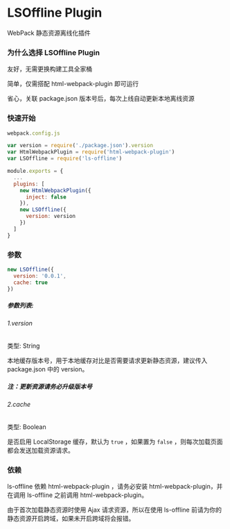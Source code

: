# LSOffline Plugin

WebPack 静态资源离线化插件

### 为什么选择 LSOffline Plugin

友好，无需更换构建工具全家桶

简单，仅需搭配 html-webpack-plugin 即可运行

省心，关联 package.json 版本号后，每次上线自动更新本地离线资源

### 快速开始

```javascript
webpack.config.js

var version = require('./package.json').version
var HtmlWebpackPlugin = require('html-webpack-plugin')
var LSOffline = require('ls-offline')

module.exports = {
  ...
  plugins: [
    new HtmlWebpackPlugin({
      inject: false
    }),
    new LSOffline({
      version: version
    })
  ]
}

```

### 参数

```javascript
new LSOffline({
  version: '0.0.1',
  cache: true
})
```

##### 参数列表:

###### 1.version

类型: String

本地缓存版本号，用于本地缓存对比是否需要请求更新静态资源，建议传入 package.json 中的 version。

##### 注：更新资源请务必升级版本号

###### 2.cache

类型: Boolean

是否启用 LocalStorage 缓存，默认为 `true` ，如果置为 `false` ，则每次加载页面都会发送加载资源请求。

### 依赖

ls-offline 依赖 html-webpack-plugin ，请务必安装 html-webpack-plugin，并在调用 ls-offline 之前调用 html-webpack-plugin。

由于首次加载静态资源时使用 Ajax 请求资源，所以在使用 ls-offline 前请为你的静态资源开启跨域，如果未开启跨域将会报错。

